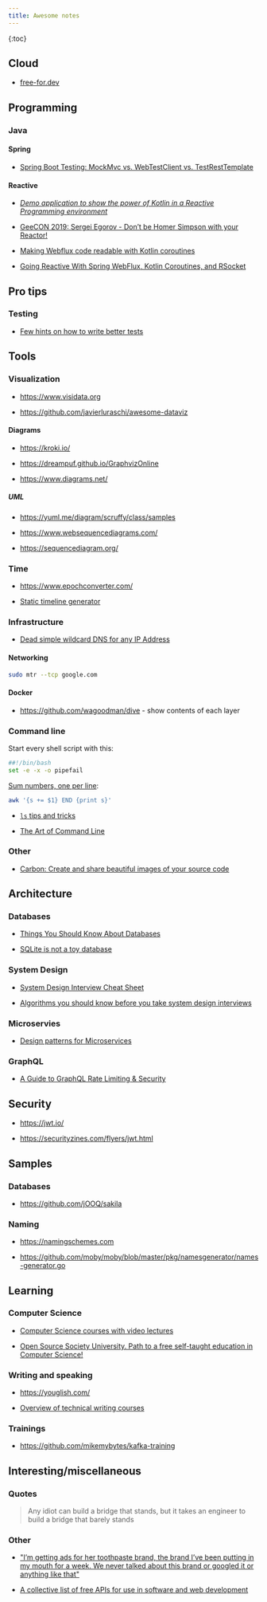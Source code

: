 ```yaml
---
title: Awesome notes
---
```


{:toc}

## Cloud

-   [free-for.dev](https://free-for.dev)

## Programming

### Java

#### Spring

-   [Spring Boot Testing: MockMvc vs. WebTestClient vs. TestRestTemplate](https://rieckpil.de/spring-boot-testing-mockmvc-vs-webtestclient-vs-testresttemplate/)

#### Reactive

-   [*Demo application to show the power of Kotlin in a Reactive Programming environment*](https://github.com/jesperancinha/concert-demos-root)

-   [GeeCON 2019: Sergei Egorov - Don’t be Homer Simpson with your Reactor!](https://www.youtube.com/watch?v=eE5-dhP44dw)

-   [Making Webflux code readable with Kotlin coroutines](https://blog.allegro.tech/2020/02/webflux-and-coroutines.html)

-   [Going Reactive With Spring WebFlux, Kotlin Coroutines, and RSocket](https://www.youtube.com/watch?v=FcwR34DFqIc)

## Pro tips

### Testing

-   [Few hints on how to write better tests](https://threadreaderapp.com/thread/1549332873219657730.html)

## Tools

### Visualization

-   <https://www.visidata.org>

-   <https://github.com/javierluraschi/awesome-dataviz>

#### Diagrams

-   <https://kroki.io/>

-   <https://dreampuf.github.io/GraphvizOnline>

-   <https://www.diagrams.net/>

##### UML

-   <https://yuml.me/diagram/scruffy/class/samples>

-   <https://www.websequencediagrams.com/>

-   <https://sequencediagram.org/>

### Time

-   <https://www.epochconverter.com/>

-   [Static timeline generator](https://github.com/molly/static-timeline-generator)

### Infrastructure

-   [Dead simple wildcard DNS for any IP Address](https://nip.io/)

#### Networking

``` bash
sudo mtr --tcp google.com
```

#### Docker

-   <https://github.com/wagoodman/dive> - show contents of each layer

### Command line

Start every shell script with this:

``` bash
##!/bin/bash
set -e -x -o pipefail
```

[Sum numbers, one per line](https://stackoverflow.com/questions/3096259/bash-command-to-sum-a-column-of-numbers):

``` bash
awk '{s += $1} END {print s}'
```

-   [`ls` tips and tricks](https://twitter.com/LinuxHandbook/status/1583081641744138240)

-   [The Art of Command Line](https://github.com/jlevy/the-art-of-command-line)

### Other

-   [Carbon: Create and share beautiful images of your source code](https://carbon.now.sh/)

## Architecture

### Databases

-   [Things You Should Know About Databases](https://architecturenotes.co/things-you-should-know-about-databases/)

-   [SQLite is not a toy database](https://antonz.org/sqlite-is-not-a-toy-database/)

### System Design

-   [System Design Interview Cheat Sheet](https://mobile.twitter.com/javinpaul/status/1536580563632418816)

-   [Algorithms you should know before you take system design interviews](https://blog.bytebytego.com/p/algorithms-you-should-know-before)

### Microservies

-   [Design patterns for Microservices](https://twitter.com/Igfasouza/status/1559834948747624448)

### GraphQL

-   [A Guide to GraphQL Rate Limiting & Security](https://xuorig.medium.com/a-guide-to-graphql-rate-limiting-security-e62a86ef8114)

## Security

-   <https://jwt.io/>

-   <https://securityzines.com/flyers/jwt.html>

## Samples

### Databases

-   <https://github.com/jOOQ/sakila>

### Naming

-   <https://namingschemes.com>

-   <https://github.com/moby/moby/blob/master/pkg/namesgenerator/names-generator.go>

## Learning

### Computer Science

-   [Computer Science courses with video lectures](https://github.com/Developer-Y/cs-video-courses)

-   [Open Source Society University. Path to a free self-taught education in Computer Science!](https://github.com/ossu/computer-science)

### Writing and speaking

-   <https://youglish.com/>

-   [Overview of technical writing courses](https://developers.google.com/tech-writing/overview)

### Trainings

-   <https://github.com/mikemybytes/kafka-training>

## Interesting/miscellaneous

### Quotes

> Any idiot can build a bridge that stands, but it takes an engineer to build a bridge that barely stands

### Other

-   ["I’m getting ads for her toothpaste brand, the brand I’ve been putting in my mouth for a week. We never talked about this brand or googled it or anything like that"](https://threadreaderapp.com/thread/1397032784703655938.html)

-   [A collective list of free APIs for use in software and web development](https://github.com/public-apis/public-apis)
